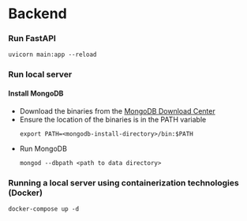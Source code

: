 # Backend


### Run FastAPI
```
uvicorn main:app --reload
```

### Run local server
#### Install MongoDB
- Download the binaries from the [MongoDB Download Center](https://www.mongodb.com/try/download)
- Ensure the location of the binaries is in the PATH variable
    ```
    export PATH=<mongodb-install-directory>/bin:$PATH
    ```
- Run MongoDB
    ```
    mongod --dbpath <path to data directory>
    ```
### Running a local server using containerization technologies (Docker)
```
docker-compose up -d
```
